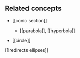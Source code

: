 

## Related concepts

* [[conic section]]

  * [[parabola]], [[hyperbola]]

* [[circle]]

[[!redirects ellipses]]